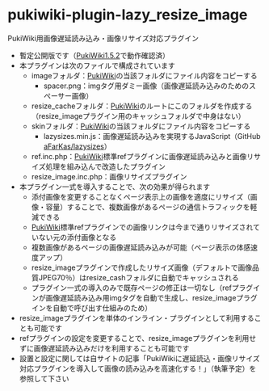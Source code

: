 # pukiwiki-plugin-lazy_resize_image
PukiWiki用画像遅延読み込み・画像リサイズ対応プラグイン

- 暫定公開版です（[PukiWiki1.5.2](https://pukiwiki.osdn.jp/?PukiWiki/Download/1.5.2)で動作確認済）
- 本プラグインは次のファイルで構成されています
	- imageフォルダ：[PukiWiki](https://ja.wikipedia.org/wiki/PukiWiki)の当該フォルダにファイル内容をコピーする
		- spacer.png：imgタグ用ダミー画像（画像遅延読み込みのためのスペーサー画像）
	- resize_cacheフォルダ：[PukiWiki](https://ja.wikipedia.org/wiki/PukiWiki)のルートにこのフォルダを作成する（resize_imageプラグイン用のキャッシュフォルダで中身はない）
	- skinフォルダ：[PukiWiki](https://ja.wikipedia.org/wiki/PukiWiki)の当該フォルダにファイル内容をコピーする
		- lazysizes.min.js：画像遅延読み込みを実現するJavaScript（GitHub [aFarKas/lazysizes](https://github.com/aFarkas/lazysizes)）
	- ref.inc.php：[PukiWiki](https://ja.wikipedia.org/wiki/PukiWiki)標準refプラグインに画像遅延読み込みと画像リサイズ処理を組み込んで改造したプラグイン
	- resize_image.inc.php：画像リサイズプラグイン
- 本プラグイン一式を導入することで、次の効果が得られます
	- 添付画像を変更することなくページ表示上の画像を適度にリサイズ（画像・容量）することで、複数画像があるページの通信トラフィックを軽減できる
	- [PukiWiki](https://ja.wikipedia.org/wiki/PukiWiki)標準refプラグインでの画像リンクは今まで通りリサイズされていない元の添付画像となる
	- 複数画像があるページの画像遅延読み込みが可能（ページ表示の体感速度アップ）
	- resize_imageプラグインで作成したリサイズ画像（デフォルトで画像品質JPEG70％）はresize_cashフォルダに自動でキャッシュされる
	- プラグイン一式の導入のみで既存ページの修正は一切なし（refプラグインが画像遅延読み込み用imgタグを自動で生成し、resize_imageプラグインを自動で呼び出す仕組みのため）
- resize_imageプラグインを単体のインライン・プラグインとして利用することも可能です
- refプラグインの設定を変更することで、resize_imageプラグインを利用せずに画像遅延読み込みだけを利用することも可能です
- 設置と設定に関しては自サイトの記事「PukiWikiに遅延読込・画像リサイズ対応プラグインを導入して画像の読み込みを高速化する！」（執筆予定）を参照して下さい
